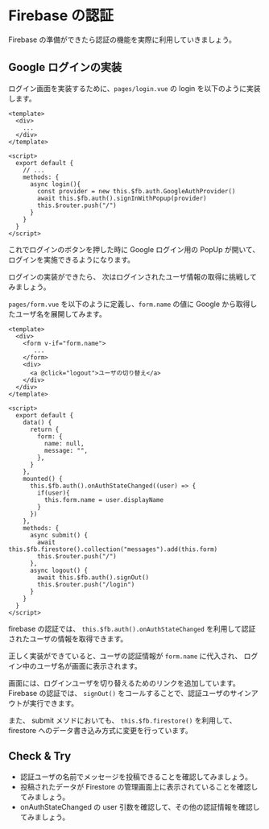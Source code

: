 # Firebase の認証

Firebase の準備ができたら認証の機能を実際に利用していきましょう。

## Google ログインの実装

ログイン画面を実装するために、`pages/login.vue` の login を以下のように実装します。

```vue
<template>
  <div>
    ...
  </div>
</template>

<script>
  export default {
    // ...
    methods: {
      async login(){
        const provider = new this.$fb.auth.GoogleAuthProvider()
        await this.$fb.auth().signInWithPopup(provider)
        this.$router.push("/")
      }
    }
  }
</script>
```

これでログインのボタンを押した時に Google ログイン用の PopUp が開いて、
ログインを実施できるようになります。

ログインの実装ができたら、
次はログインされたユーザ情報の取得に挑戦してみましょう。

`pages/form.vue` を以下のように定義し、`form.name` の値に Google から取得したユーザ名を展開してみます。

```vue
<template>
  <div>
    <form v-if="form.name">
       ...
    </form>
    <div>
      <a @click="logout">ユーザの切り替え</a>
    </div>
  </div>
</template>

<script>
  export default {
    data() {
      return {
        form: {
          name: null,
          message: "",
        },
      }
    },
    mounted() {
      this.$fb.auth().onAuthStateChanged((user) => {
        if(user){
          this.form.name = user.displayName
        }
      })
    },
    methods: {
      async submit() { 
        await this.$fb.firestore().collection("messages").add(this.form)
        this.$router.push("/")
      },
      async logout() {
        await this.$fb.auth().signOut()
        this.$router.push("/login")
      }
    }
  }
</script>
```

firebase の認証では、 `this.$fb.auth().onAuthStateChanged` を利用して認証されたユーザの情報を取得できます。

正しく実装ができていると、ユーザの認証情報が `form.name` に代入され、
ログイン中のユーザ名が画面に表示されます。

画面には、ログインユーザを切り替えるためのリンクを追加しています。
Firebase の認証では、 `signOut()` をコールすることで、認証ユーザのサインアウトが実行できます。

また、 submit メソドにおいても、
`this.$fb.firestore()` を利用して、
firestore へのデータ書き込み方式に変更を行っています。

## Check & Try

- 認証ユーザの名前でメッセージを投稿できることを確認してみましょう。
- 投稿されたデータが Firestore の管理画面上に表示されていることを確認してみましょう。
- onAuthStateChanged の user 引数を確認して、その他の認証情報を確認してみましょう。












